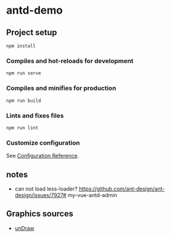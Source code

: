 # antd-demo

## Project setup
```
npm install
```

### Compiles and hot-reloads for development
```
npm run serve
```

### Compiles and minifies for production
```
npm run build
```

### Lints and fixes files
```
npm run lint
```

### Customize configuration
See [Configuration Reference](https://cli.vuejs.org/config/).


## notes

* can not load less-loader? https://github.com/ant-design/ant-design/issues/7927# my-vue-antd-admin


## Graphics sources

* [unDraw](https://undraw.co/)


